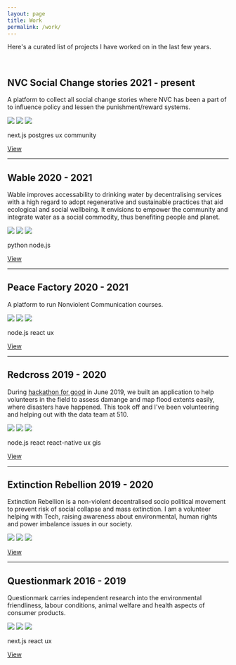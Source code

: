 ```yaml
---
layout: page
title: Work
permalink: /work/
---
```


Here's a curated list of projects I have worked on in the last few years.

<br/>

<h2 class="mt-0">
  NVC Social Change stories
  <span class="post-meta pull-right">2021 - present</span>
</h2>

A platform to collect all social change stories where NVC has been a part of to influence policy and lessen the punishment/reward systems.

<img class="img-portfolio" src="https://place-hold.it/200">
<img class="img-portfolio" src="https://place-hold.it/200">
<img class="img-portfolio" src="https://place-hold.it/200">

<p>
  <span class="tag">next.js</span>
  <span class="tag">postgres</span>
  <span class="tag">ux</span>
  <span class="tag">community</span>
</p>

<a href="https://github.com/nvcsocialchange">View</a>

---

<h2 class="mt-0">
  Wable
  <span class="post-meta pull-right">2020 - 2021</span>
</h2>

Wable improves accessability to drinking water by decentralising services with a high regard to adopt regenerative and sustainable practices that aid ecological and social wellbeing. It envisions to empower the community and integrate water as a social commodity, thus benefiting people and planet.

<img class="img-portfolio" src="https://place-hold.it/200">
<img class="img-portfolio" src="https://place-hold.it/200">
<img class="img-portfolio" src="https://place-hold.it/200">

<p>
  <span class="tag">python</span>
  <span class="tag">node.js</span>
</p>

<a href="https://wable.org/">View</a>

---

<h2 class="mt-0">
  Peace Factory
  <span class="post-meta pull-right">2020 - 2021</span>
</h2>

A platform to run Nonviolent Communication courses.

<img class="img-portfolio" src="https://place-hold.it/200">
<img class="img-portfolio" src="https://place-hold.it/200">
<img class="img-portfolio" src="https://place-hold.it/200">

<p>
  <span class="tag">node.js</span>
  <span class="tag">react</span>
  <span class="tag">ux</span>
</p>

<a href="https://vic.peacefactory.fr/">View</a>

---

<h2 class="mt-0">
  Redcross
  <span class="post-meta pull-right">2019 - 2020</span>
</h2>

During [hackathon for good](https://www.hackathonforgood.org/) in June 2019, we built an application to help volunteers in the field to assess damange and map flood extents easily, where disasters have happened. This took off and I've been volunteering and helping out with the data team at 510.

<img class="img-portfolio" src="https://place-hold.it/200">
<img class="img-portfolio" src="https://place-hold.it/200">
<img class="img-portfolio" src="https://place-hold.it/200">

<p>
  <span class="tag">node.js</span>
  <span class="tag">react</span>
  <span class="tag">react-native</span>
  <span class="tag">ux</span>
  <span class="tag">gis</span>
</p>

<a href="https://510.global/">View</a>

---

<h2 class="mt-0">
  Extinction Rebellion
  <span class="post-meta pull-right">2019 - 2020</span>
</h2>

Extinction Rebellion is a non-violent decentralised socio political movement to prevent risk of social collapse and mass extinction. I am a volunteer helping with Tech, raising awareness about environmental, human rights and power imbalance issues in our society.

<img class="img-portfolio" src="https://place-hold.it/200">
<img class="img-portfolio" src="https://place-hold.it/200">
<img class="img-portfolio" src="https://place-hold.it/200">

<a href="https://extinctionrebellion.nl/">View</a>

---

<h2 class="mt-0">
  Questionmark
  <span class="post-meta pull-right">2016 - 2019</span>
</h2>

Questionmark carries independent research into the environmental friendliness, labour conditions, animal welfare and health aspects of consumer products.

<img class="img-portfolio" src="https://place-hold.it/200">
<img class="img-portfolio" src="https://place-hold.it/200">
<img class="img-portfolio" src="https://place-hold.it/200">

<p>
  <span class="tag">next.js</span>
  <span class="tag">react</span>
  <span class="tag">ux</span>
</p>

<a href="https://www.thequestionmark.org/">View</a>
